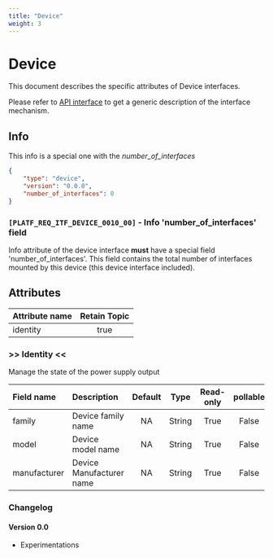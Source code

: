```yaml
---
title: "Device"
weight: 3
---
```


# Device

This document describes the specific attributes of Device interfaces.

Please refer to [API interface](/docs/mqtt/core.md) to get a generic description of the interface mechanism.

## Info

This info is a special one with the *number_of_interfaces*

```json
{
    "type": "device",
    "version": "0.0.0",
    "number_of_interfaces": 0
}
```

### `[PLATF_REQ_ITF_DEVICE_0010_00]` - Info 'number_of_interfaces' field

Info attribute of the device interface **must** have a special field 'number_of_interfaces'.
This field contains the total number of interfaces mounted by this device (this device interface included).

## Attributes

| Attribute name | Retain Topic |
| :------------- | :----------: |
| identity       |     true     |

### >> Identity <<

Manage the state of the power supply output

| Field name   | Description              | Default |  Type  | Read-only | pollable |
| :----------- | :----------------------- | :-----: | :----: | :-------: | :------: |
| family       | Device family name       |   NA    | String |   True    |  False   |
| model        | Device model name        |   NA    | String |   True    |  False   |
| manufacturer | Device Manufacturer name |   NA    | String |   True    |  False   |

### Changelog

#### Version 0.0

- Experimentations

